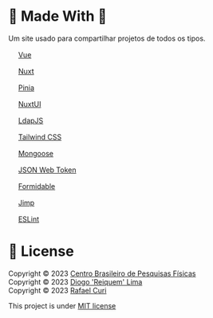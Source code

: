 # :rocket: Made With :rocket:

Um site usado para compartilhar projetos de todos os tipos.

<p href="https://vuejs.org/">
  <img src="https://vuejs.org/images/logo.png"  width="16" weight="16">
   <a href="https://vuejs.org/">Vue </a>
</p>
<p href="href="https://nuxt.com/">
  <img src="https://nuxt.com/assets/design-kit/icon-green.svg" width="16" weight="16">
  <a href="https://nuxt.com/">Nuxt</a>
</p>
<p href="https://pinia.vuejs.org/">
  <img src="https://pinia.vuejs.org/logo.svg"  width="16" weight="16">
  <a href="https://pinia.vuejs.org/">Pinia</a>
</p>
<p href="https://nuxt.com/"> 
  <img src="https://nuxt.com/assets/design-kit/icon-green.svg" width="16" weight="16">
   <a href="https://ui.nuxt.com/"> NuxtUI </a>
</p>
<p href="http://ldapjs.org/client.html"> 
  <img src="https://img.icons8.com/?size=64&id=SEjhbYnnL7Ft&format=png"  width="16" weight="16">
   <a href="http://ldapjs.org/client.html"> LdapJS </a>
</p>
<p href="https://tailwindcss.com/">
  <img src="https://uxwing.com/wp-content/themes/uxwing/download/brands-and-social-media/tailwind-css-icon.png"  width="16" weight="16">
   <a href="https://tailwindcss.com/"> Tailwind CSS </a>
</p>
<p href="https://mongoosejs.com/">
  <img src="https://camo.githubusercontent.com/7c7fbe6f3610c81818ecccf72405ec231cb5417325c63531cfe375c271ebf625/68747470733a2f2f6d6f6e676f6f73656a732e636f6d2f646f63732f696d616765732f66617669636f6e2f66617669636f6e2d39367839362e706e67"  width="16" weight="16">
  <a href="https://mongoosejs.com/">  Mongoose </a>
</p>
<p href="https://jwt.io/">
  <img src="https://jwt.io/img/pic_logo.svg" width="16" weight="16">
   <a href="https://jwt.io/">JSON Web Token </a>
</p>
<p href="https://github.com/node-formidable/formidable">
  <img src="https://avatars.githubusercontent.com/u/43678974?s=48&v=4"  width="16" weight="16">
   <a href="https://github.com/node-formidable/formidable"> Formidable </a>
</p>
<p href="https://github.com/jimp-dev/jimp">
  <img src="https://camo.githubusercontent.com/7e0384722971d6fc6c2539adab1ee8c2d9b5ed864ec57459283eb3b86b3a87d0/68747470733a2f2f73332e616d617a6f6e6177732e636f6d2f7069782e69656d6f6a692e636f6d2f696d616765732f656d6f6a692f6170706c652f696f732d31312f3235362f637261796f6e2e706e67"  width="16" weight="16">
  <a href="https://github.com/jimp-dev/jimp">  Jimp </a>
</p>
<p>
  <img src="https://avatars.githubusercontent.com/u/6019716?s=48&v=4"  width="16" weight="16">
   <a href="https://eslint.org/"> ESLint </a>
</p>

# :pencil: License

Copyright © 2023 <a href="cbpf.br">Centro Brasileiro de Pesquisas Físicas</a><br>
Copyright © 2023 <a href="https://github.com/reiquem" >Diogo 'Reiquem' Lima </a> <br>
Copyright © 2023 <a href="https://github.com/rafinhacuri" >Rafael Curi </a> <br>

This project is under <a href="https://github.com/Reiquem/Portfolio-de-Projetos/blob/main/LICENSE">MIT license </a>

